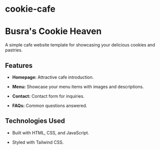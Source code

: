 # cookie-cafe
# Busra's Cookie Heaven

A simple cafe website template for showcasing your delicious cookies and pastries.

## Features

- **Homepage:** Attractive cafe introduction.
  
- **Menu:** Showcase your menu items with images and descriptions.
  
- **Contact:** Contact form for inquiries.

- **FAQs:** Common questions answered.

## Technologies Used

- Built with HTML, CSS, and JavaScript.
  
- Styled with Tailwind CSS.









